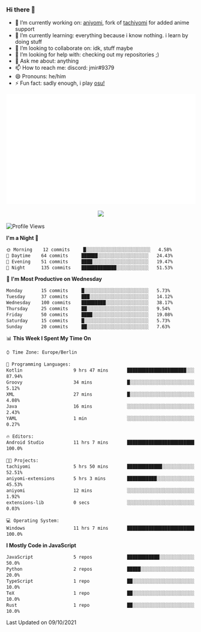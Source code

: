 ### Hi there 👋



<!--
**jmir1/jmir1** is a ✨ _special_ ✨ repository because its `README.md` (this file) appears on your GitHub profile.

Here are some ideas to get you started:
-->
- 🔭 I’m currently working on: [aniyomi](https://github.com/jmir1/aniyomi), fork of [tachiyomi](https://github.com/tachiyomiorg/tachiyomi) for added anime support
- 🌱 I’m currently learning: everything because i know nothing. i learn by doing stuff
- 👯 I’m looking to collaborate on: idk, stuff maybe
- 🤔 I’m looking for help with: checking out my repositories ;)
- 💬 Ask me about: anything
- 📫 How to reach me: discord: jmir#9379
- 😄 Pronouns: he/him
- ⚡ Fun fact: sadly enough, i play [osu!](https://osu.ppy.sh/users/18018426)  
<div>
	<p align="center">
		<a href="https://github.com/jmir1?tab=repositories" target="_blank" rel="noopener"><img src="https://github.com/jmir1/github-stats/blob/master/generated/overview.svg"></a>
	</p>
	<p align="center">
		<a href="https://github.com/search?o=desc&q=author%3Ajmir1&s=committer-date&type=Commits" target="_blank" rel="noopener"><img src="https://github-readme-streak-stats.herokuapp.com/?user=jmir1"></a>
	</p>
</div>

<!--START_SECTION:waka-->
![Profile Views](http://img.shields.io/badge/Profile%20Views-0-blue)

**I'm a Night 🦉** 

```text
🌞 Morning    12 commits     █░░░░░░░░░░░░░░░░░░░░░░░░   4.58% 
🌆 Daytime    64 commits     ██████░░░░░░░░░░░░░░░░░░░   24.43% 
🌃 Evening    51 commits     ████░░░░░░░░░░░░░░░░░░░░░   19.47% 
🌙 Night      135 commits    █████████████░░░░░░░░░░░░   51.53%

```
📅 **I'm Most Productive on Wednesday** 

```text
Monday       15 commits     █░░░░░░░░░░░░░░░░░░░░░░░░   5.73% 
Tuesday      37 commits     ███░░░░░░░░░░░░░░░░░░░░░░   14.12% 
Wednesday    100 commits    █████████░░░░░░░░░░░░░░░░   38.17% 
Thursday     25 commits     ██░░░░░░░░░░░░░░░░░░░░░░░   9.54% 
Friday       50 commits     ████░░░░░░░░░░░░░░░░░░░░░   19.08% 
Saturday     15 commits     █░░░░░░░░░░░░░░░░░░░░░░░░   5.73% 
Sunday       20 commits     ██░░░░░░░░░░░░░░░░░░░░░░░   7.63%

```


📊 **This Week I Spent My Time On** 

```text
⌚︎ Time Zone: Europe/Berlin

💬 Programming Languages: 
Kotlin                   9 hrs 47 mins       ██████████████████████░░░   87.94% 
Groovy                   34 mins             █░░░░░░░░░░░░░░░░░░░░░░░░   5.12% 
XML                      27 mins             █░░░░░░░░░░░░░░░░░░░░░░░░   4.08% 
Java                     16 mins             ░░░░░░░░░░░░░░░░░░░░░░░░░   2.43% 
YAML                     1 min               ░░░░░░░░░░░░░░░░░░░░░░░░░   0.27%

🔥 Editors: 
Android Studio           11 hrs 7 mins       █████████████████████████   100.0%

🐱‍💻 Projects: 
tachiyomi                5 hrs 50 mins       █████████████░░░░░░░░░░░░   52.51% 
aniyomi-extensions       5 hrs 3 mins        ███████████░░░░░░░░░░░░░░   45.53% 
aniyomi                  12 mins             ░░░░░░░░░░░░░░░░░░░░░░░░░   1.92% 
extensions-lib           0 secs              ░░░░░░░░░░░░░░░░░░░░░░░░░   0.03%

💻 Operating System: 
Windows                  11 hrs 7 mins       █████████████████████████   100.0%

```

**I Mostly Code in JavaScript** 

```text
JavaScript               5 repos             ████████████░░░░░░░░░░░░░   50.0% 
Python                   2 repos             █████░░░░░░░░░░░░░░░░░░░░   20.0% 
TypeScript               1 repo              ██░░░░░░░░░░░░░░░░░░░░░░░   10.0% 
TeX                      1 repo              ██░░░░░░░░░░░░░░░░░░░░░░░   10.0% 
Rust                     1 repo              ██░░░░░░░░░░░░░░░░░░░░░░░   10.0%

```



 Last Updated on 09/10/2021
<!--END_SECTION:waka-->
